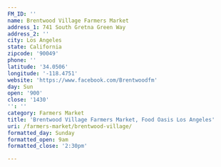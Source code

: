 ```yaml
---
FM_ID: ''
name: Brentwood Village Farmers Market
address_1: 741 South Gretna Green Way
address_2: ''
city: Los Angeles
state: California
zipcode: '90049'
phone: ''
latitude: '34.0506'
longitude: '-118.4751'
website: 'https://www.facebook.com/Brentwoodfm'
day: Sun
open: '900'
close: '1430'
'': ''
category: Farmers Market
title: 'Brentwood Village Farmers Market, Food Oasis Los Angeles'
uri: /farmers-market/brentwood-village/
formatted_day: Sunday
formatted_open: 9am
formatted_close: '2:30pm'

---
```

